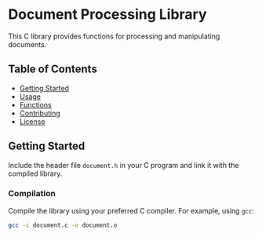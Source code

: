 # Document Processing Library

This C library provides functions for processing and manipulating documents.

## Table of Contents

- [Getting Started](#getting-started)
- [Usage](#usage)
- [Functions](#functions)
- [Contributing](#contributing)
- [License](#license)

## Getting Started

Include the header file `document.h` in your C program and link it with the compiled library.

### Compilation

Compile the library using your preferred C compiler. For example, using `gcc`:

```bash
gcc -c document.c -o document.o
